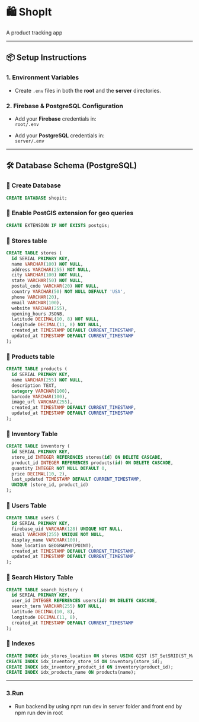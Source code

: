 # 🛍️ ShopIt

A product tracking app

---

## 📦 Setup Instructions

### 1. Environment Variables

- Create `.env` files in both the **root** and the **server** directories.

### 2. Firebase & PostgreSQL Configuration

- Add your **Firebase** credentials in:  
  `root/.env`

- Add your **PostgreSQL** credentials in:  
  `server/.env`

---

## 🛠️ Database Schema (PostgreSQL)

### 🔸 Create Database
```sql
CREATE DATABASE shopit;
```

### 🔸 Enable PostGIS extension for geo queries
```sql
CREATE EXTENSION IF NOT EXISTS postgis;
```

### 🔸 Stores table
```sql
CREATE TABLE stores (
  id SERIAL PRIMARY KEY,
  name VARCHAR(100) NOT NULL,
  address VARCHAR(255) NOT NULL,
  city VARCHAR(100) NOT NULL,
  state VARCHAR(50) NOT NULL,
  postal_code VARCHAR(20) NOT NULL,
  country VARCHAR(50) NOT NULL DEFAULT 'USA',
  phone VARCHAR(20),
  email VARCHAR(100),
  website VARCHAR(255),
  opening_hours JSONB,
  latitude DECIMAL(10, 8) NOT NULL,
  longitude DECIMAL(11, 8) NOT NULL,
  created_at TIMESTAMP DEFAULT CURRENT_TIMESTAMP,
  updated_at TIMESTAMP DEFAULT CURRENT_TIMESTAMP
);
```

### 🔸 Products table
```sql
CREATE TABLE products (
  id SERIAL PRIMARY KEY,
  name VARCHAR(255) NOT NULL,
  description TEXT,
  category VARCHAR(100),
  barcode VARCHAR(100),
  image_url VARCHAR(255),
  created_at TIMESTAMP DEFAULT CURRENT_TIMESTAMP,
  updated_at TIMESTAMP DEFAULT CURRENT_TIMESTAMP
);
```

### 🔸 Inventory Table
```sql
CREATE TABLE inventory (
  id SERIAL PRIMARY KEY,
  store_id INTEGER REFERENCES stores(id) ON DELETE CASCADE,
  product_id INTEGER REFERENCES products(id) ON DELETE CASCADE,
  quantity INTEGER NOT NULL DEFAULT 0,
  price DECIMAL(10, 2),
  last_updated TIMESTAMP DEFAULT CURRENT_TIMESTAMP,
  UNIQUE (store_id, product_id)
);
```

### 🔸 Users Table
```sql
CREATE TABLE users (
  id SERIAL PRIMARY KEY,
  firebase_uid VARCHAR(128) UNIQUE NOT NULL,
  email VARCHAR(255) UNIQUE NOT NULL,
  display_name VARCHAR(100),
  home_location GEOGRAPHY(POINT),
  created_at TIMESTAMP DEFAULT CURRENT_TIMESTAMP,
  updated_at TIMESTAMP DEFAULT CURRENT_TIMESTAMP
);
```

### 🔸 Search History Table
```sql
CREATE TABLE search_history (
  id SERIAL PRIMARY KEY,
  user_id INTEGER REFERENCES users(id) ON DELETE CASCADE,
  search_term VARCHAR(255) NOT NULL,
  latitude DECIMAL(10, 8),
  longitude DECIMAL(11, 8),
  created_at TIMESTAMP DEFAULT CURRENT_TIMESTAMP
);
```

### 🔸 Indexes
```sql
CREATE INDEX idx_stores_location ON stores USING GIST (ST_SetSRID(ST_MakePoint(longitude, latitude), 4326));
CREATE INDEX idx_inventory_store_id ON inventory(store_id);
CREATE INDEX idx_inventory_product_id ON inventory(product_id);
CREATE INDEX idx_products_name ON products(name);
```
---
### 3.Run
- Run backend by using npm run dev in server folder and front end by npm run dev in root





